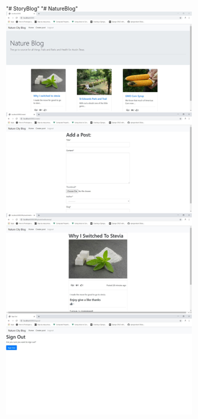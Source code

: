 "# StoryBlog" 
"# NatureBlog" 
![Alt text](natureblog.JPG?raw=true)
![Alt text](natureblog2.JPG?raw=true)
![Alt text](natureblog3.JPG?raw=true)
![Alt text](natureblog4.JPG?raw=true)
